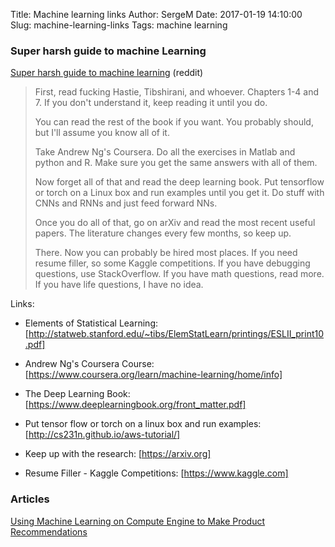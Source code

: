 Title: Machine learning links
Author: SergeM
Date: 2017-01-19 14:10:00
Slug: machine-learning-links
Tags: machine learning



### Super harsh guide to machine Learning
[Super harsh guide to machine learning](https://www.reddit.com/r/MachineLearning/comments/5z8110/d_a_super_harsh_guide_to_machine_learning/) (reddit)

> First, read fucking Hastie, Tibshirani, and whoever. Chapters 1-4 and 7. If you don't understand it, keep reading it until you do.
>
> You can read the rest of the book if you want. You probably should, but I'll assume you know all of it.
>
> Take Andrew Ng's Coursera. Do all the exercises in Matlab and python and R. Make sure you get the same answers with all of them.
>
> Now forget all of that and read the deep learning book. Put tensorflow or torch on a Linux box and run examples until you get it. Do stuff with CNNs and RNNs and just feed forward NNs.
>
> Once you do all of that, go on arXiv and read the most recent useful papers. The literature changes every few months, so keep up.
>
> There. Now you can probably be hired most places. If you need resume filler, so some Kaggle competitions. If you have debugging questions, use StackOverflow. If you have math questions, read more. If you have life questions, I have no idea.


Links:
* Elements of Statistical Learning: [http://statweb.stanford.edu/~tibs/ElemStatLearn/printings/ESLII_print10.pdf]

* Andrew Ng's Coursera Course: [https://www.coursera.org/learn/machine-learning/home/info]

* The Deep Learning Book: [https://www.deeplearningbook.org/front_matter.pdf]

* Put tensor flow or torch on a linux box and run examples: [http://cs231n.github.io/aws-tutorial/]

* Keep up with the research: [https://arxiv.org]

* Resume Filler - Kaggle Competitions: [https://www.kaggle.com]


### Articles
[Using Machine Learning on Compute Engine to Make Product Recommendations](https://cloud.google.com/solutions/recommendations-using-machine-learning-on-compute-engine)
